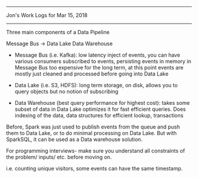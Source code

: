 *****************************************************************

Jon's Work Logs for Mar 15, 2018

*****************************************************************

Three main components of a Data Pipeline

Message Bus -> Data Lake
               Data Warehouse

* Message Bus (i.e. Kafka): low latency inject of events, you can have various consumers subscribed to events, persisting events in memory in Message Bus too expensive for the long term, at this point events are mostly just cleaned and processed before going into Data Lake

* Data Lake (i.e. S3, HDFS): long term storage, on disk, allows you to query objects but no notion of subscribing

* Data Warehouse (best query performance for highest cost): takes some subset of data in Data Lake optimizes it for fast efficient queries.  Does indexing of the data, data structures for efficient lookup, transactions

Before, Spark was just used to publish events from the queue and push them to Data Lake, or to do minimal processing on Data Lake.  But with SparkSQL, it can be used as a Data warehouse solution.

For programming interviews- make sure you understand all constraints of the problem/ inputs/ etc. before moving on.

i.e. counting unique visitors, some events can have the same timestamp.
